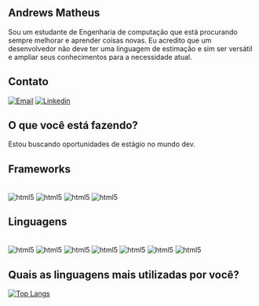 ## Andrews Matheus
 Sou um estudante de Engenharia de computação que está procurando sempre melhorar e aprender coisas novas. Eu acredito que um desenvolvedor não deve ter uma linguagem de estimação e sim ser versátil e ampliar seus conhecimentos para a necessidade atual.
## Contato
[![Email](https://img.shields.io/badge/Gmail-D14836?style=for-the-badge&logo=gmail&logoColor=white)](andrewsm.mariano@gmail.com) [![Linkedin](https://img.shields.io/badge/LinkedIn-0077B5?style=for-the-badge&logo=linkedin&logoColor=white)](https://www.linkedin.com/in/andrews-matheus-mariano-2a6709210/)

## O que você está fazendo?

Estou buscando oportunidades de estágio no mundo dev.

## Frameworks

<div style="display: inline-block">
  </br>

<img align="center" alt="html5" src="https://img.shields.io/badge/.NET-5C2D91?style=for-the-badge&logo=.net&logoColor=white">
<img align="center" alt="html5" src="https://img.shields.io/badge/angular-%23DD0031.svg?style=for-the-badge&logo=angular&logoColor=white">
<img align="center" alt="html5" src="https://img.shields.io/badge/bootstrap-%23563D7C.svg?style=for-the-badge&logo=bootstrap&logoColor=white">
<img align="center" alt="html5" src="https://img.shields.io/badge/spring-%236DB33F.svg?style=for-the-badge&logo=spring&logoColor=white">
</div>

## Linguagens

<div style="display: inline-block">
  </br>

<img align="center" alt="html5" src="https://img.shields.io/badge/c++-%2300599C.svg?style=for-the-badge&logo=c%2B%2B&logoColor=white">
<img align="center" alt="html5" src="https://img.shields.io/badge/c%23-%23239120.svg?style=for-the-badge&logo=c-sharp&logoColor=white">
<img align="center" alt="html5" src="https://img.shields.io/badge/css3-%231572B6.svg?style=for-the-badge&logo=css3&logoColor=white">
<img align="center" alt="html5" src="https://img.shields.io/badge/html5-%23E34F26.svg?style=for-the-badge&logo=html5&logoColor=white">
<img align="center" alt="html5" src="https://img.shields.io/badge/java-%23ED8B00.svg?style=for-the-badge&logo=java&logoColor=white">
<img align="center" alt="html5" src="https://img.shields.io/badge/javascript-%23323330.svg?style=for-the-badge&logo=javascript&logoColor=%23F7DF1E">
<img align="center" alt="html5" src="https://img.shields.io/badge/typescript-%23007ACC.svg?style=for-the-badge&logo=typescript&logoColor=white">
</div>

## Quais as linguagens mais utilizadas por você?

[![Top Langs](https://github-readme-stats.vercel.app/api/top-langs/?username=AndrewsMatheus)](https://github.com/anuraghazra/github-readme-stats)
